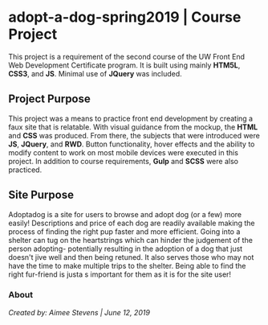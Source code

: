 # adopt-a-dog-spring2019 | Course Project

This project is a requirement of the second course of the UW Front End Web Development Certificate program.  It is built using mainly **HTM5L**, **CSS3**, and **JS**. Minimal use of **JQuery** was included. 

## Project Purpose
This project was a means to practice front end development by creating a faux site that is relatable. With visual guidance from the mockup, the **HTML** and **CSS** was produced. 
From there, the subjects that were introduced were **JS**, **JQuery**, and **RWD**. Button functionality, hover effects and the ability to modify content to work on most mobile 
devices were executed in this project. In addition to course requirements, **Gulp** and **SCSS** were also practiced. 

## Site Purpose
Adoptadog is a site for users to browse and adopt dog (or a few) more easily! Descriptions and price of each dog are readily available making the process of finding the right pup faster and more efficient. 
Going into a shelter can tug on the heartstrings which can hinder the judgement of the person adopting- potentially resulting in the adoption of a dog that just doesn't jive well and then being retuned.
It also serves those who may not have the time to make multiple trips to the shelter. Being able to find the right fur-friend is justa s important for them as it is for the site user!

### About
*Created by: Aimee Stevens | June 12, 2019*
